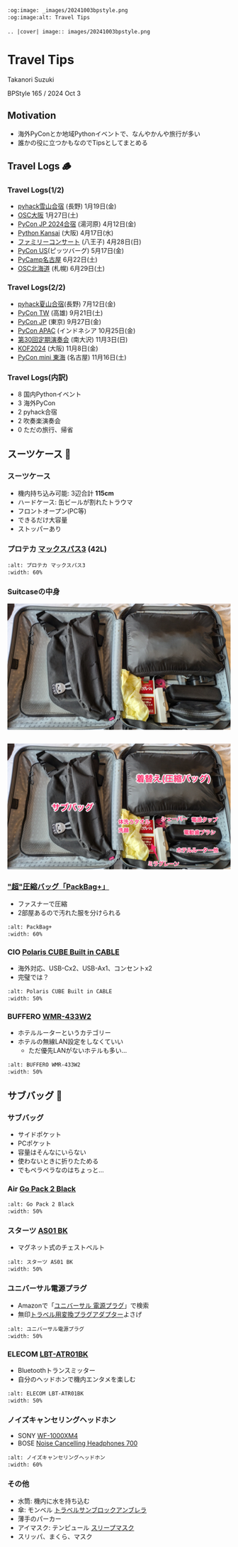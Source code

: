 ```{eval-rst}
:og:image: _images/20241003bpstyle.png
:og:image:alt: Travel Tips

.. |cover| image:: images/20241003bpstyle.png
```

# **Travel** Tips

Takanori Suzuki

BPStyle 165 / 2024 Oct 3

## Motivation

* 海外PyConとか地域Pythonイベントで、なんやかんや旅行が多い
* 誰かの役に立つかもなのでTipsとしてまとめる

## Travel Logs 🪵

### Travel Logs(1/2)

* [pyhack雪山合宿](https://pyhack.connpass.com/event/302366/) (長野) 1月19日(金)
* [OSC大阪](https://event.ospn.jp/osc2024-osaka/) 1月27日(土)
* [PyCon JP 2024合宿](https://pyconjp-staff.connpass.com/event/312521/) (湯河原) 4月12日(金)
* [Python Kansai](https://kansai-python.connpass.com/event/313464/) (大阪) 4月17日(水)
* [ファミリーコンサート](https://twpo.org/%e3%83%95%e3%82%a1%e3%83%9f%e3%83%aa%e3%83%bc%e3%82%b3%e3%83%b3%e3%82%b5%e3%83%bc%e3%83%88%ef%bc%92%ef%bc%90%ef%bc%92%ef%bc%94/) (八王子) 4月28日(日)
* [PyCon US](https://us.pycon.org/2024/)(ピッツバーグ) 5月17日(金)
* [PyCamp名古屋](https://pyconjp.connpass.com/event/318286/) 6月22日(土)
* [OSC北海道](https://event.ospn.jp/osc2024-do/) (札幌) 6月29日(土)

### Travel Logs(2/2)

* [pyhack夏山合宿](https://pyhack.connpass.com/event/317884/)(長野) 7月12日(金)
* [PyCon TW](https://tw.pycon.org/2024/en-us) (高雄) 9月21日(土)
* [PyCon JP](https://2024.pycon.jp/) (東京) 9月27日(金)
* [PyCon APAC](https://2024-apac.pycon.id/) (インドネシア 10月25日(金)
* [第30回定期演奏会](https://twpo.org/%E7%AC%AC%EF%BC%93%EF%BC%90%E5%9B%9E%E5%AE%9A%E6%9C%9F%E6%BC%94%E5%A5%8F%E4%BC%9A/) (南大沢) 11月3日(日)
* [KOF2024](https://www.k-of.jp/2024/) (大阪) 11月8日(金)
* [PyCon mini 東海](https://tokai.pycon.jp/2024/) (名古屋) 11月16日(土)

### Travel Logs(内訳)

* 8 国内Pythonイベント
* 3 海外PyCon
* 2 pyhack合宿
* 2 吹奏楽演奏会
* 0 ただの旅行、帰省

## スーツケース 🧳

### スーツケース

* 機内持ち込み可能: 3辺合計 **115cm**
* ハードケース: 缶ビールが割れたトラウマ
* フロントオープン(PC等)
* できるだけ大容量
* ストッパーあり

### プロテカ [マックスパス3](https://store.ace.jp/shop/g/g02961-03/) (42L)

```{image} images/maxpass3.jpg
:alt: プロテカ マックスパス3
:width: 60%
```

### Suitcaseの中身

![Suitcase](images/suitcase.jpg)

```{revealjs-break}
```

![Suitcase annotated](images/suitcase-annotated.jpg)

### ["超"圧縮バッグ「PackBag+」](https://holicc.jp/products/packbagplus-single)

* ファスナーで圧縮
* 2部屋あるので汚れた服を分けられる

```{image} https://cdn.shopify.com/s/files/1/0474/9662/6339/files/pbplus_feature_separate.png
:alt: PackBag+
:width: 60%
```

### CIO [Polaris CUBE Built in CABLE](https://connectinternationalone.co.jp/cioproduct/adapter/powerstrip/cio-pcbc67w2c1a/)

* 海外対応、USB-Cx2、USB-Ax1、コンセントx2
* 完璧では？

```{image} https://connectinternationalone.co.jp/wp/wp-content/uploads/2024/04/CIO-PCBC67W2C1A-BK.jpg
:alt: Polaris CUBE Built in CABLE
:width: 50%
```

### BUFFERO [WMR-433W2](https://www.buffalo.jp/product/detail/wmr-433w2-bk.html)

* ホテルルーターというカテゴリー
* ホテルの無線LAN設定をしなくていい
  * ただ優先LANがないホテルも多い...

```{image} https://www.buffalo.jp/webpim/product/image/W/WMR-433W2/WMR-433W2-BK/WMR-433W2-BK__0100.jpg
:alt: BUFFERO WMR-433W2
:width: 50%

```

## サブバッグ 🎒

### サブバッグ

* サイドポケット
* PCポケット
* 容量はそんなにいらない
* 使わないときに折りたためる
* でもペラペラなのはちょっと...

### Air [Go Pack 2 Black](https://aerjapan.jp/products/detail/152)

```{image} images/gopack.jpg
:alt: Go Pack 2 Black
:width: 50%
```

### スターツ [AS01 BK](https://www.yodobashi.com/product/100000001005732240/)

* マグネット式のチェストベルト

```{image} https://image.yodobashi.com/product/100/000/001/005/732/240/100000001005732240_10204_003.jpg
:alt: スターツ AS01 BK
:width: 50%
```

### ユニバーサル電源プラグ

* Amazonで「[ユニバーサル 電源プラグ](https://www.amazon.co.jp/s?k=%E3%83%A6%E3%83%8B%E3%83%90%E3%83%BC%E3%82%B5%E3%83%AB+%E9%9B%BB%E6%BA%90%E3%83%97%E3%83%A9%E3%82%B0&crid=3JOG7ZKMLJHOU&sprefix=%E3%83%A6%E3%83%8B%E3%83%90%E3%83%BC%E3%82%B5%E3%83%AB+%E9%9B%BB%E6%BA%90%2Caps%2C235&ref=nb_sb_ss_ts-doa-p_3_9)」で検索
* 無印[トラベル用変換プラグアダプター](https://www.muji.com/jp/ja/store/cmdty/detail/%E3%83%88%E3%83%A9%E3%83%99%E3%83%AB%E7%94%A8%E5%A4%89%E6%8F%9B%E3%83%97%E3%83%A9%E3%82%B0%E3%82%A2%E3%83%80%E3%83%97%E3%82%BF%E3%83%BC/4548718365739)よさげ

```{image} images/universal.jpg
:alt: ユニバーサル電源プラグ
:width: 50%
```

### ELECOM [LBT-ATR01BK](https://www.elecom.co.jp/products/LBT-ATR01BK.html)

* Bluetoothトランスミッター
* 自分のヘッドホンで機内エンタメを楽しむ

```{image} https://www.elecom.co.jp/photo/p01/LBT-ATR01BK_01.jpg
:alt: ELECOM LBT-ATR01BK
:width: 50%
```

### ノイズキャンセリングヘッドホン

* SONY [WF-1000XM4](https://www.sony.jp/headphone/products/WF-1000XM4/)
* BOSE [Noise Cancelling Headphones 700](https://www.bose.co.jp/ja_jp/products/headphones/noise_cancelling_headphones/noise-cancelling-headphones-700.html#v=noise_cancelling_headphones_700_black)


```{image} images/headphones.jpg
:alt: ノイズキャンセリングヘッドホン
:width: 60%
```
### その他

* 水筒: 機内に水を持ち込む
* 傘: モンベル [トラベルサンブロックアンブレラ](https://webshop.montbell.jp/goods/disp.php?product_id=1128658)
* 薄手のパーカー
* アイマスク: テンピュール [スリープマスク](https://jp.tempur.com/tsh/travel/sleep-mask-TJP180015.html)
* スリッパ、まくら、マスク
